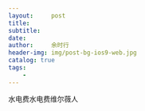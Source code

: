 ```yaml
---
layout:     post
title:      
subtitle:    
date:      
author:     余时行
header-img: img/post-bg-ios9-web.jpg
catalog: true
tags:
    - 
---
```



水电费水电费维尔薇人
